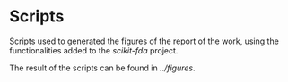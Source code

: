 # Scripts

Scripts used to generated the figures of the report of the work, using the functionalities added 
to the _scikit-fda_ project.

The result of the scripts can be found in _../figures_.

